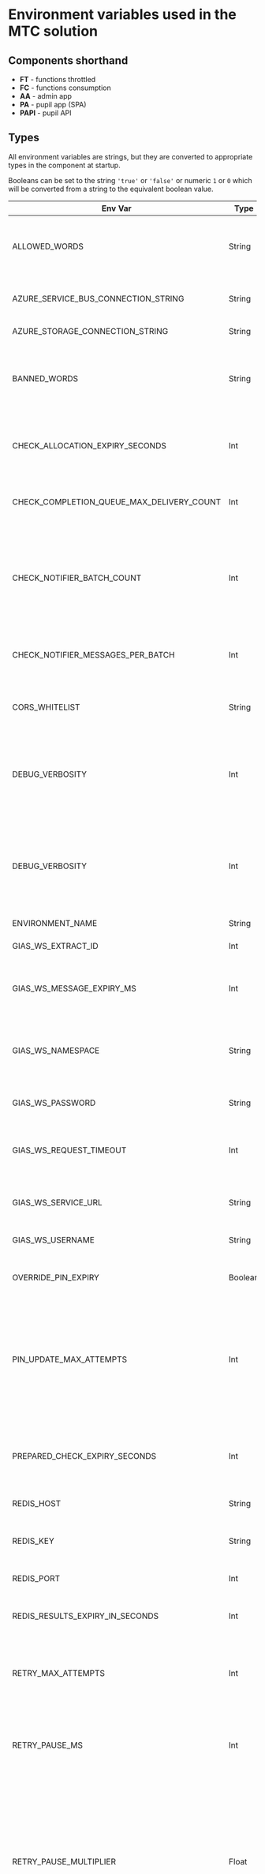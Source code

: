# Environment variables used in the MTC solution

## Components shorthand

* **FT** - functions throttled 
* **FC** - functions consumption
* **AA** - admin app
* **PA** - pupil app (SPA)
* **PAPI** - pupil API 

## Types 
All environment variables are strings, but they are converted to appropriate types in the component at startup.

Booleans can be set to the string `'true'` or `'false'` or numeric `1` or `0` which will be converted from a string
 to the equivalent boolean value.

Env Var | Type | Default value | Required | Components | Description 
--- | --- | --- | --- | --- | ---
ALLOWED_WORDS | String | 'aaa,bbb,ccc,ddd,eee,dim' | Required | FC | Required to generated random school pins in the form WORD + NUMBER + NUMBER + WORD
AZURE_SERVICE_BUS_CONNECTION_STRING | String | NULL | Required | AA, FC, FT, PAPI | Connection string as given in the Azure portal for Azure Service Bus.
AZURE_STORAGE_CONNECTION_STRING | String | (empty string) | Required | AA, FC, FT | The Azure storage connection string.
BANNED_WORDS | String | 'dim' | Optional | FC | Provides a way to negate words that may be in the allowed list ensuring that they never appear in a pin.
CHECK_ALLOCATION_EXPIRY_SECONDS | Int | 15778476 | Optional | none | The number of seconds to cache the pupil check in Redis for before expiring it. Possibly no longer used.
CHECK_COMPLETION_QUEUE_MAX_DELIVERY_COUNT | Int | 10 | Optional | FT | Taken from the `check-completion` Azure service bus queue: maxDeliveryCount
CHECK_NOTIFIER_BATCH_COUNT | Int | 5 | Optional | FC | Tune the number of batches of messages the check-notifier service fetches per invocation.  The check-notifier service is run regularly from a timer trigger.
CHECK_NOTIFIER_MESSAGES_PER_BATCH | Int | 32 | Optional |  FC | Tune the number of messages the check-notifier service fetches per query.
CORS_WHITELIST | String | (empty string) | Required | AA, PAPI | Comma separated string of URLs allowed to access the service being protected.
DEBUG_VERBOSITY | Int | 1 | Optional | AA, FC, FT | Set to 0 for now additional logging, 1 for more verbosity, and 2 to see SQL queries (requires the LOGLEVEL set to debug)
DEBUG_VERBOSITY | Int | 1 | Optional | FC, FT | When LOG_LEVEL is set to 'debug' use DEBUG_VERBOSITY to increase or decrease the logging verbosity.  Set to 2 to have the SQL queries sent to the log.
ENVIRONMENT_NAME | String | 'Local-Dev' | Optional | FC, FT | 
GIAS_WS_EXTRACT_ID | Int | 0 | Optional | none | Gias synchronisation.  **Not Used**.
GIAS_WS_MESSAGE_EXPIRY_MS | Int | 10000 | Required | none | Gias synchronisation.  **Not Used**. XML Message expiry in milliseconds.
GIAS_WS_NAMESPACE | String | NULL | Required | none | Gias synchronisation. **Not Used**. This value is used in the XML namespace when making requests.
GIAS_WS_PASSWORD | String | NULL | Required | none | Gias synchronisation.  **Not Used**.
GIAS_WS_REQUEST_TIMEOUT | Int | 30000 | Required| none | Gias synchronisation. **Not Used**.  Timeout in milliseconds when making the request.
GIAS_WS_SERVICE_URL | String | NULL | Required | none | Gias synchronisation.  **Not Used**.  The URL of the GIAS service.
GIAS_WS_USERNAME | String | NULL | Required | none | Gias synchronisation. **Not Used**. 
OVERRIDE_PIN_EXPIRY | Boolean | false | Optional | FC | Developer setting to allow pin generation after 4PM
PIN_UPDATE_MAX_ATTEMPTS | Int | 0 | Optional | FC |  The number of school pin updates to attempt in case of a pin collision (as pins are generated randomly). If set to zero, then the number of attempts is calculated as the total number of permutations available.
PREPARED_CHECK_EXPIRY_SECONDS | Int | 1800 | Optional | PAPI | Once a pupil logs in a live check the expiry in Redis is set to this value. Default is 1800 seconds (30 minutes).
REDIS_HOST | String | NULL | Required | AA, FC, FC, PAPI | The redis hostname or IP address.
REDIS_KEY | String | NULL | Optional | AA, FC, FT, PAPI | The redis secret key to use to connect to a password enabled Redis server.
REDIS_PORT | Int | 6379 | Optional | AA, FC, FT, PAPI | The redis port to connect to.
REDIS_RESULTS_EXPIRY_IN_SECONDS | Int | 15778800 | Optional | FC | The TTL of the school results object in Redis.  Default is six months.
RETRY_MAX_ATTEMPTS | Int | 3 | Optional | FC, FT | The number of retry attempts to make is the SQL Server is unavailable due to resource constraints.
RETRY_PAUSE_MS | Int | 5000 | Optional | AA, FC, FT | The number of milliseconds to pause because making the first retry attempt to the Database.  FC and FT default to 5 seconds.
RETRY_PAUSE_MULTIPLIER | Float | Optional | 1.5 | AA, FC, FT | The multipland to multiply the RETRY_PAUSE_MS number by for successive retry attempts after the first one.  So using the defaults provided: the initial query will have 0 ms delay, then 5000 ms delay, then 7,500 ms delay then 11,250 for FC and FT.   
SCHOOL_PIN_FUNCTION_ENABLED | Boolean | false | Optional | FC | Used by the Developer Test tools
SCHOOL_PIN_SAMPLER_FUNCTION_ENABLED | Boolean | false | Optional | FC | Used by the Developer Test tools
SCHOOL_RESULTS_CACHE | Int | 1 | Optional | FC | Used by the school results cache determiner.  Set to 0 to never cache, 1 to cache if the date is between the end of the check and the first Monday after the check has ended, or 2 to never cache.
SCHOOL_RESULTS_CACHE_BATCHS_PER_EXEC | Int | 10 |  Optional | FC | Tune the number of batches of messages the school-results-cache service fetches per invocation.  The  service is run regularly from a timer trigger.
SCHOOL_RESULTS_CACHE_MSGS_PER_BATCH | Int | 32 | Optional | FC | Tune the number of messages the school-results-cache service fetches per query.
SQL_APP_NAME | String | Various | Suggested | AA, FC, FT | Used to provide the app name to SQL Server
SQL_CENSUS_REQUEST_TIMEOUT | Int | 60000 * 120 | Optional | FC | The timeout in milliseconds for a single request to the database.  This is used purely by the pupil census upload.  Value in milliseconds.
SQL_CONNECTION_TIMEOUT | Int | 60000 | Optional| AA, FC, FT | The timeout value in milliseconds to allow when opening a connection to the database.  Default is 1 minute in ms for FT and FC.
SQL_DATABASE | String | mtc | Required | AA, FC, FT | Database name to connect to
SQL_ENABLE_ARITH_ABORT | Boolean | true | Optional | AA, FC, FT | [Used by the TDS library](https://tediousjs.github.io/tedious/api-connection.html)
SQL_ENCRYPT | Boolean | true | Optional | AA, FC, FT | Whether to use TLS encryption when connecting to the Database.  Azure SQL Server requires `true`.  Can be set to false for local developmnent only.
SQL_FUNCTIONS_APP_USER | String | NULL | Required | FC, FT | SQL user name
SQL_FUNCTIONS_APP_USER_PASSWORD | String | NULL | Required | FC, FT | SQL user password
SQL_POOL_LOG_ENABLED | Boolean | Various | Optional | AA, FC, FT | 
SQL_POOL_MAX_COUNT | Int | Various | Optional | AA, FC, FT | Maximum number of connections to keep open in the SQL connection pool. FT and FC default to 10.
SQL_POOL_MIN_COUNT | Int | Various | Optional | AA, FC, FT | Minimum number of connections to keep open in the SQL connection pool.  FT and FC default to 5.
SQL_PORT | Int | 1433 | Required | AA, FC, FT | Port the SQL Server is open on
SQL_PUPIL_CENSUS_USER | String | NULL | Required | FC | SQL user to import the pupil census.
SQL_PUPIL_CENSUS_USER_PASSWORD | String | NULL | Required | FC | SQL user password for the pupil census user.
SQL_REQUEST_TIMEOUT | Int | 60000 | Optional | AA, FC, FT | Request timeout in milliseconds for requests made to the database.
SQL_SERVER | String | localhost | Required | AA, FC, FT | SQL Server hostname or IP address 
SUBMIT_CHECK_FUNCTION_ENABLED | Boolean | false | Optional | FC | Used by the Developer Test tools
